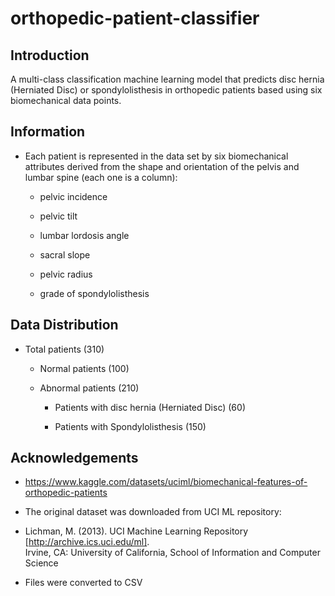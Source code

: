 # orthopedic-patient-classifier

## Introduction

A multi-class classification machine learning model that predicts disc hernia (Herniated Disc) or spondylolisthesis in orthopedic patients based using six biomechanical data points.

## Information

* Each patient is represented in the data set by six biomechanical attributes derived from the shape and orientation of the pelvis and lumbar spine (each one is a column):

    * pelvic incidence

    * pelvic tilt

    * lumbar lordosis angle

    * sacral slope

    * pelvic radius

    * grade of spondylolisthesis

## Data Distribution

* Total patients (310)

    * Normal patients (100)

    * Abnormal patients (210)

        * Patients with disc hernia (Herniated Disc) (60)

        * Patients with Spondylolisthesis (150)

## Acknowledgements

* https://www.kaggle.com/datasets/uciml/biomechanical-features-of-orthopedic-patients

* The original dataset was downloaded from UCI ML repository:

* Lichman, M. (2013). UCI Machine Learning Repository [http://archive.ics.uci.edu/ml]. <br>
Irvine, CA: University of California, School of Information and Computer Science

* Files were converted to CSV

